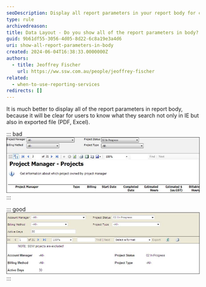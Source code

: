 ```yaml
---
seoDescription: Display all report parameters in your report body for clear user understanding across platforms like IE, PDF, and Excel.
type: rule
archivedreason:
title: Data Layout - Do you show all of the report parameters in body?
guid: 9b61df55-3056-4d05-8d22-6c8a19e3a4d6
uri: show-all-report-parameters-in-body
created: 2024-06-04T16:38:33.0000000Z
authors:
  - title: Jeoffrey Fischer
    url: https://ww.ssw.com.au/people/jeoffrey-fischer
related:
  - when-to-use-reporting-services
redirects: []
---
```


It is much better to display all of the report parameters in report body, because it will be clear for users to know what they search not only in IE but also in exported file (PDF, Excel).

<!--endintro-->

::: bad  
![Figure: Bad example - Not displaying all report parameters](RSReportParameters_bad.gif)  
:::

::: good  
![Figure: Good example - Displaying all report parameters](RSReportParameters_good.gif)
:::
